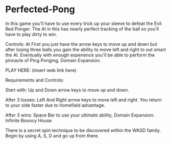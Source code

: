 # Perfected-Pong

In this game you'll have to use every trick up your sleeve to defeat the Evil Red Ponger. 
The AI in this has nearly perfect tracking of the ball so you'll have to play dirty to win.

Controls:
At First you just have the arrow keys to move up and down but after losing three balls you gain the ability to move left and right to out smart the AI. 
Eventually with enough experience you'll be able to perform the pinnacle of Ping Ponging, Domain Expansion.

PLAY HERE: (insert web link here)


Requirements and Controls:


Start with: Up and Down arrow keys to move up and down.


After 3 losses: Left And Right arrow keys to move left and right. You return to your side faster due to homefield advantage.

After 3 wins: Space Bar to use your ultimate ability, Domain Expansion: Infinite Bouncy House


There is a secret spin technique to be discovered within the WASD family.
Begin by using A, S, D and go up from there.
